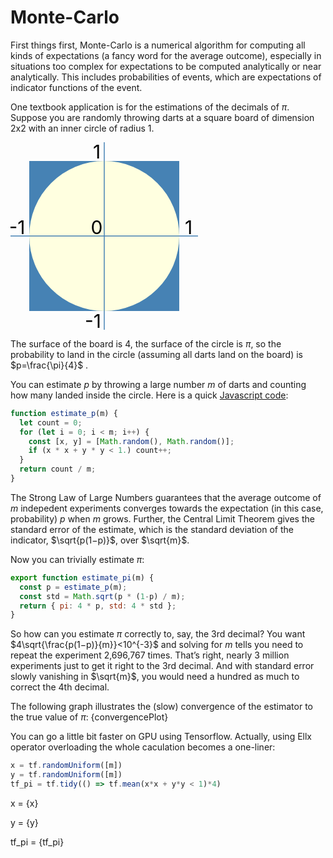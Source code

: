 # Monte-Carlo

First things first, Monte-Carlo is a numerical algorithm for computing all kinds of expectations (a fancy word for the average outcome), especially in situations too complex for expectations to be computed analytically or near analytically. This includes probabilities of events, which are expectations of indicator functions of the event.

One textbook application is for the estimations of the decimals of $\pi$. Suppose you are randomly throwing darts at a square board of dimension 2x2 with an inner circle of radius 1.

<svg
  width="300px"
  height="300px"
  viewBox="-100 -100 200 200"
  xmlns="http://www.w3.org/2000/svg">
  <rect x="-80" y="-80" width="80%" height="80%" fill="SteelBlue"/>
  <circle cx="0" cy="0" r="80" fill="LightYellow" />
  <line x1="0" y1="-100" x2="0" y2="100" stroke="SteelBlue" />
  <line x1="-100" y1="0" x2="100" y2="0" stroke="SteelBlue" />
  <text x="-12" y="98" font-size="20" text-anchor="middle" fill="black">-1</text>
  <text x="-8" y="-83" font-size="20" text-anchor="middle" fill="black">1</text>
  <text x="-93" y="-2" font-size="20" text-anchor="middle" fill="black">-1</text>
  <text x="90" y="-2" font-size="20" text-anchor="middle" fill="black">1</text>
  <text x="-8" y="-2" font-size="20" text-anchor="middle" fill="black">0</text>
</svg>

The surface of the board is $4$, the surface of the circle is $\pi$, so the probability to land in the circle (assuming all darts land on the board) is $p=\frac{\pi}{4}$ .

You can estimate $p$ by throwing a large number $m$ of darts and counting how many landed inside the circle. Here is a quick [Javascript code](/dmaevsky/monte-carlo/index.js):
```javascript
function estimate_p(m) {
  let count = 0;
  for (let i = 0; i < m; i++) {
    const [x, y] = [Math.random(), Math.random()];
    if (x * x + y * y < 1.) count++;
  }
  return count / m;
}
```
The Strong Law of Large Numbers guarantees that the average outcome of $m$ indepedent experiments converges towards the expectation (in this case, probability) $p$ when $m$ grows. Further, the Central Limit Theorem gives the standard error of the estimate, which is the standard deviation of the indicator, $\sqrt{p(1−p)}$, over  $\sqrt{m}$.

Now you can trivially estimate $\pi$:
```javascript
export function estimate_pi(m) {
  const p = estimate_p(m);
  const std = Math.sqrt(p * (1-p) / m);
  return { pi: 4 * p, std: 4 * std };
}
```
So how can you estimate $\pi$ correctly to, say, the 3rd decimal? You want $4\sqrt{\frac{p(1−p)}{m}}<10^{-3}$ and solving for $m$ tells you need to repeat the experiment 2,696,767 times. That’s right, nearly 3 million experiments just to get it right to the 3rd decimal. And with standard error slowly vanishing in $\sqrt{m}$, you would need a hundred as much to correct the 4th decimal.

The following graph illustrates the (slow) convergence of the estimator to the true value of $\pi$:
{convergencePlot}

You can go a little bit faster on GPU using Tensorflow. Actually, using Ellx operator overloading the whole caculation becomes a one-liner:
```javascript
x = tf.randomUniform([m])
y = tf.randomUniform([m])
tf_pi = tf.tidy(() => tf.mean(x*x + y*y < 1)*4)
```
x = {x}

y = {y}

tf_pi = {tf_pi}
